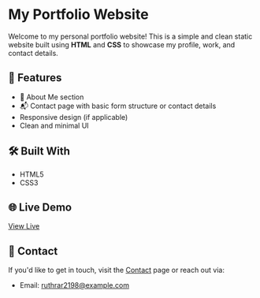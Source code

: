 # My Portfolio Website

Welcome to my personal portfolio website! This is a simple and clean static website built using **HTML** and **CSS** to showcase my profile, work, and contact details.

## 🚀 Features

- 🧑 About Me section
- 📬 Contact page with basic form structure or contact details
- Responsive design (if applicable)
- Clean and minimal UI

## 🛠️ Built With

- HTML5
- CSS3

## 🌐 Live Demo

[View Live](https://ruthra2198.github.io/portfolio-simple-website/)  

## 📩 Contact

If you'd like to get in touch, visit the [Contact](./contact.html) page or reach out via:

- Email: ruthrar2198@example.com




